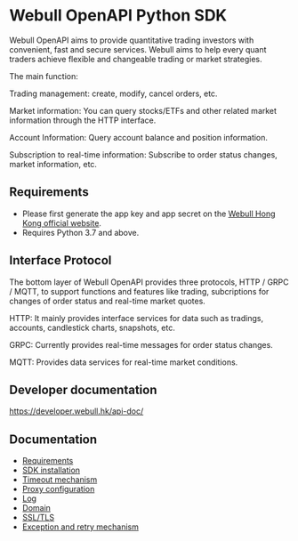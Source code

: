 # Webull OpenAPI Python SDK

Webull OpenAPI aims to provide quantitative trading investors with convenient, fast and secure services. Webull aims to help every quant traders achieve flexible and changeable trading or market strategies.

The main function:

Trading management: create, modify, cancel orders, etc.

Market information: You can query stocks/ETFs and other related market information through the HTTP interface.

Account Information: Query account balance and position information.

Subscription to real-time information: Subscribe to order status changes, market information, etc.

## Requirements

- Please first generate the app key and app secret on the [Webull Hong Kong official website](https://www.webull.hk).
- Requires Python 3.7 and above.

## Interface Protocol

The bottom layer of Webull OpenAPI provides three protocols, HTTP / GRPC / MQTT, to support functions and features like trading, subcriptions for changes of order status and real-time market quotes.

HTTP: It mainly provides interface services for data such as tradings, accounts, candlestick charts, snapshots, etc.

GRPC: Currently provides real-time messages for order status changes.

MQTT: Provides data services for real-time market conditions.

## Developer documentation

https://developer.webull.hk/api-doc/

## Documentation

- [Requirements](./docs/0-Requirement_CN.md)
- [SDK installation](./docs/1-Installation.md)
- [Timeout mechanism](./docs/2-Timeout.md)
- [Proxy configuration](./docs/3-Proxy.md)
- [Log](./docs/4-Log.md)
- [Domain](./docs/5-Endpoint.md)
- [SSL/TLS](./docs/6-TLS.md)
- [Exception and retry mechanism](./docs/7-ExceptionAndRetry.md)
